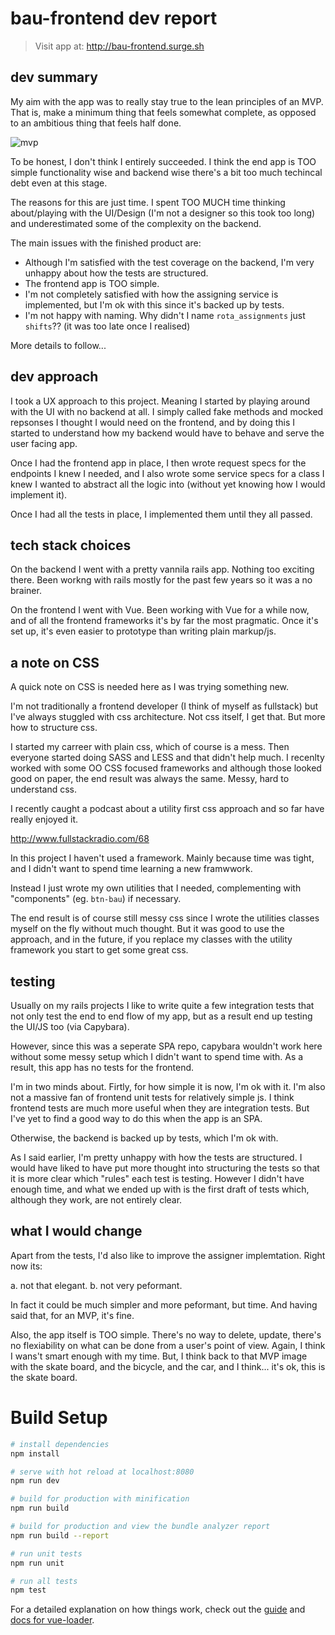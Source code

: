 # bau-frontend dev report

> Visit app at: http://bau-frontend.surge.sh

## dev summary

My aim with the app was to really stay true to the lean principles of an MVP. That is, make a minimum thing that feels somewhat complete, as opposed to an ambitious thing that feels half done.

![mvp](https://pbs.twimg.com/media/BzUBDdhCEAAdmsp.jpg)

To be honest, I don't think I entirely succeeded. I think the end app is TOO simple functionality wise and backend wise there's a bit too much techincal debt even at this stage.

The reasons for this are just time. I spent TOO MUCH time thinking about/playing with the UI/Design (I'm not a designer so this took too long) and underestimated some of the complexity on the backend.

The main issues with the finished product are:

- Although I'm satisfied with the test coverage on the backend, I'm very unhappy about how the tests are structured.
- The frontend app is TOO simple.
- I'm not completely satisfied with how the assigning service is implemented, but I'm ok with this since it's backed up by tests.
- I'm not happy with naming. Why didn't I name `rota_assignments` just `shifts`?? (it was too late once I realised)

More details to follow...

## dev approach

I took a UX approach to this project. Meaning I started by playing around with the UI with no backend at all. I simply called fake methods and mocked repsonses I thought I would need on the frontend, and by doing this I started to understand how my backend would have to behave and serve the user facing app.

Once I had the frontend app in place, I then wrote request specs for the endpoints I knew I needed, and I also wrote some service specs for a class I knew I wanted to abstract all the logic into (without yet knowing how I would implement it).

Once I had all the tests in place, I implemented them until they all passed.

## tech stack choices

On the backend I went with a pretty vannila rails app. Nothing too exciting there. Been workng with rails mostly for the past few years so it was a no brainer.

On the frontend I went with Vue. Been working with Vue for a while now, and of all the frontend frameworks it's by far the most pragmatic. Once it's set up, it's even easier to prototype than writing plain markup/js.

## a note on CSS

A quick note on CSS is needed here as I was trying something new.

I'm not traditionally a frontend developer (I think of myself as fullstack) but I've always stuggled with css architecture. Not css itself, I get that. But more how to structure css.

I started my carreer with plain css, which of course is a mess. Then everyone started doing SASS and LESS and that didn't help much. I recenlty worked with some OO CSS focused frameworks and although those looked good on paper, the end result was always the same. Messy, hard to understand css.

I recently caught a podcast about a utility first css approach and so far have really enjoyed it.

http://www.fullstackradio.com/68

In this project I haven't used a framework. Mainly because time was tight, and I didn't want to spend time learning a new framwwork.

Instead I just wrote my own utilities that I needed, complementing with "components" (eg. `btn-bau`) if necessary.

The end result is of course still messy css since I wrote the utilities classes myself on the fly without much thought. But it was good to use the approach, and in the future, if you replace my classes with the utility framework you start to get some great css.

## testing

Usually on my rails projects I like to write quite a few integration tests that not only test the end to end flow of my app, but as a result end up testing the UI/JS too (via Capybara).

However, since this was a seperate SPA repo, capybara wouldn't work here without some messy setup which I didn't want to spend time with. As a result, this app has no tests for the frontend.

I'm in two minds about. Firtly, for how simple it is now, I'm ok with it. I'm also not a massive fan of frontend unit tests for relatively simple js. I think frontend tests are much more useful when they are integration tests. But I've yet to find a good way to do this when the app is an SPA.

Otherwise, the backend is backed up by tests, which I'm ok with.

As I said earlier, I'm pretty unhappy with how the tests are structured. I would have liked to have put more thought into structuring the tests so that it is more clear which "rules" each test is testing. However I didn't have enough time, and what we ended up with is the first draft of tests which, although they work, are not entirely clear.

## what I would change

Apart from the tests, I'd also like to improve the assigner implemtation. Right now its:

a. not that elegant.
b. not very peformant.

In fact it could be much simpler and more peformant, but time. And having said that, for an MVP, it's fine.

Also, the app itself is TOO simple. There's no way to delete, update, there's no flexiability on what can be done from a user's point of view. Again, I think I wans't smart enough with my time. But, I think back to that MVP image with the skate board, and the bicycle, and the car, and I think... it's ok, this is the skate board.

# Build Setup

``` bash
# install dependencies
npm install

# serve with hot reload at localhost:8080
npm run dev

# build for production with minification
npm run build

# build for production and view the bundle analyzer report
npm run build --report

# run unit tests
npm run unit

# run all tests
npm test
```

For a detailed explanation on how things work, check out the [guide](http://vuejs-templates.github.io/webpack/) and [docs for vue-loader](http://vuejs.github.io/vue-loader).
